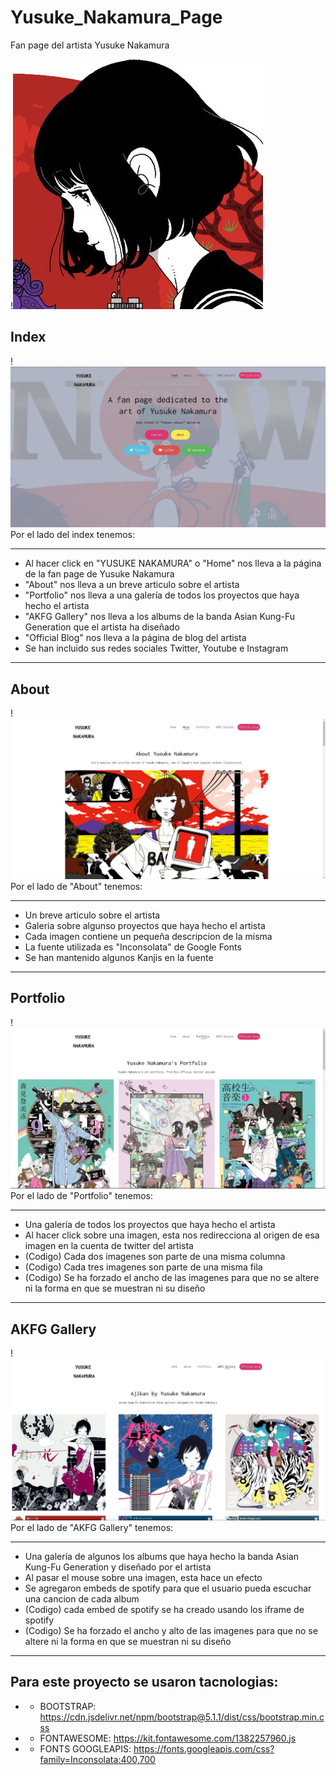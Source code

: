 # Yusuke_Nakamura_Page
Fan page del artista Yusuke Nakamura

!![Nakamura Logo](https://github.com/Laminatotensei/Yusuke_Nakamura_Page/blob/main/icono.jpg)

## Index
!![Index](https://github.com/Laminatotensei/Yusuke_Nakamura_Page/blob/main/IMAGES/readme/1.jpg)
Por el lado del index tenemos:
***
* Al hacer click en "YUSUKE NAKAMURA" o "Home" nos lleva a la página de la fan page de Yusuke Nakamura
* "About" nos lleva a un breve articulo sobre el artista
* "Portfolio" nos lleva a una galería de todos los proyectos que haya hecho el artista
* "AKFG Gallery" nos lleva a los albums de la banda Asian Kung-Fu Generation que el artista ha diseñado
* "Official Blog" nos lleva a la página de blog del artista
* Se han incluido sus redes sociales Twitter, Youtube e Instagram
***

## About
!![About](https://github.com/Laminatotensei/Yusuke_Nakamura_Page/blob/main/IMAGES/readme/2.jpg)
Por el lado de "About" tenemos:
***
* Un breve articulo sobre el artista
* Galeria sobre algunso proyectos que haya hecho el artista
* Cada imagen contiene un pequeña descripcion de la misma
* La fuente utilizada es "Inconsolata" de Google Fonts
* Se han mantenido algunos Kanjis en la fuente
***

## Portfolio
!![Portfolio](https://github.com/Laminatotensei/Yusuke_Nakamura_Page/blob/main/IMAGES/readme/3.jpg)
Por el lado de "Portfolio" tenemos:
***
* Una galería de todos los proyectos que haya hecho el artista
* Al hacer click sobre una imagen, esta nos redirecciona al origen de esa imagen en la cuenta de twitter del artista
* (Codigo) Cada dos imagenes son parte de una misma columna
* (Codigo) Cada tres imagenes son parte de una misma fila
* (Codigo) Se ha forzado el ancho de las imagenes para que no se altere ni la forma en que se muestran ni su diseño
***

## AKFG Gallery
!![AKFG Gallery](https://github.com/Laminatotensei/Yusuke_Nakamura_Page/blob/main/IMAGES/readme/4.jpg)
Por el lado de "AKFG Gallery" tenemos:
***
* Una galería de algunos los albums que haya hecho la banda Asian Kung-Fu Generation y diseñado por el artista
* Al pasar el mouse sobre una imagen, esta hace un efecto
* Se agregaron embeds de spotify para que el usuario pueda escuchar una cancion de cada album
* (Codigo) cada embed de spotify se ha creado usando los iframe de spotify
* (Codigo) Se ha forzado el ancho y alto de las imagenes para que no se altere ni la forma en que se muestran ni su diseño
***

## Para este proyecto se usaron tacnologias:
* - BOOTSTRAP: https://cdn.jsdelivr.net/npm/bootstrap@5.1.1/dist/css/bootstrap.min.css
* - FONTAWESOME: https://kit.fontawesome.com/1382257960.js
* - FONTS GOOGLEAPIS: https://fonts.googleapis.com/css?family=Inconsolata:400,700
